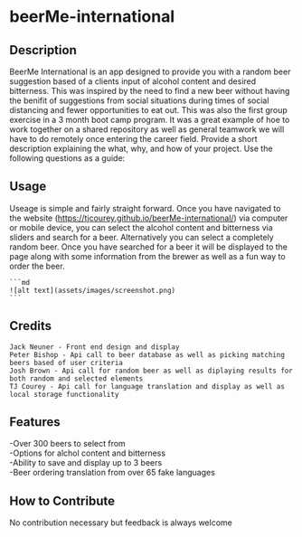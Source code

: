 # beerMe-international

## Description

BeerMe International is an app designed to provide you with a random beer suggestion based of a clients input of alcohol content and desired bitterness. This was inspired by the need to find a new beer without having the benifit of suggestions from social situations during times of social distancing and fewer opportunities to eat out. This was also the first group exercise in a 3 month boot camp program. It was a great example of hoe to work together on a shared repository as well as general teamwork we will have to do remotely once entering the career field.
Provide a short description explaining the what, why, and how of your project. Use the following questions as a guide:

## Usage

Useage is simple and fairly straight forward. Once you have navigated to the website (https://tjcourey.github.io/beerMe-international/) via computer or mobile device, you can select the alcohol content and bitterness via sliders and search for a beer. Alternatively you can select a completely random beer. Once you have searched for a beer it will be displayed to the page along with some information from the brewer as well as a fun way to order the beer.

    ```md
    ![alt text](assets/images/screenshot.png)
    ```

## Credits

    Jack Neuner - Front end design and display
    Peter Bishop - Api call to beer database as well as picking matching beers based of user criteria
    Josh Brown - Api call for random beer as well as diplaying results for both random and selected elements
    TJ Courey - Api call for language translation and display as well as local storage functionality

## Features

-Over 300 beers to select from  
-Options for alchol content and bitterness  
-Ability to save and display up to 3 beers  
-Beer ordering translation from over 65 fake languages

## How to Contribute

No contribution necessary but feedback is always welcome
